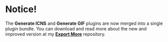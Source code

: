 # Notice!
The **Generate ICNS** and **Generate GIF** plugins are now merged into a single plugin bundle. You can download and read more about the new and improved version at my **[Export More](http://github.com/nathco/Export-More)** repository.
